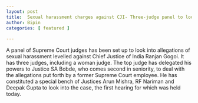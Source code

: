 ```yaml
---
layout: post
title:  Sexual harassment charges against CJI- Three-judge panel to look into allegations 
author: Bipin
categories: [ featured ]
 
---
```

A panel of Supreme Court judges has been set up to look into allegations of sexual harassment levelled against Chief Justice of India Ranjan Gogoi. It has three judges, including a woman judge.
The top judge has delegated his powers to Justice SA Bobde, who comes second in seniority, to deal with the allegations put forth by a former Supreme Court employee. He has constituted a special bench of Justices Arun Mishra, RF Nariman and Deepak Gupta to look into the case, the first hearing for which was held today.